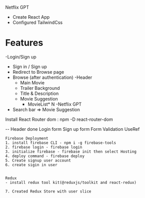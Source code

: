 Netflix GPT 
- Create React App
- Configured TailwindCss


# Features 
-Login/Sign up
 - Sign in / Sign up
 - Redirect to Browse page 
- Browse (after authentication)
   -Header 
    - Main Movie
    - Trailer Background
    - Title & Description 
    - Movie Suggestion 
        - MovieList* N
-Netflix GPT
 - Search bar => Movie Suggestion

 Install React Router dom : npm  -D react-router-dom    

 -- Header done 
    Login form
    Sign up form
    Form Validation 
    UseRef

    Firebase Deployment 
    1. install firebase CLI - npm i -g firebase-tools
    2. firebase login - firebase login 
    3. initialize firebase - firebase init then select Hosting 
    4. deploy command - firebase deploy
    5. Create signup user account 
    6. create sigin in user 


    Redux 
    - install redux tool kit(@reduxjs/toolkit and react-redux)

    7. Created Redux Store with user slice
